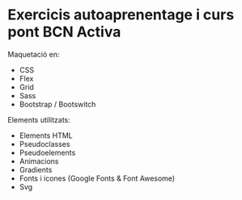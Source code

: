 # Exercicis autoaprenentage i curs pont BCN Activa

Maquetació en:
  - CSS
  - Flex
  - Grid
  - Sass
  - Bootstrap / Bootswitch
  
Elements utilitzats:
  - Elements HTML
  - Pseudoclasses
  - Pseudoelements
  - Animacions
  - Gradients
  - Fonts i icones (Google Fonts & Font Awesome)
  - Svg
